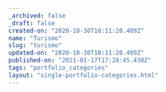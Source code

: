 ```yaml
---
_archived: false
_draft: false
created-on: "2020-10-30T18:11:20.409Z"
name: "Turismo"
slug: "turismo"
updated-on: "2020-10-30T18:11:20.409Z"
published-on: "2021-01-17T17:28:45.430Z"
tags: "portfolio_categories"
layout: "single-portfolio-categories.html"
---
```



